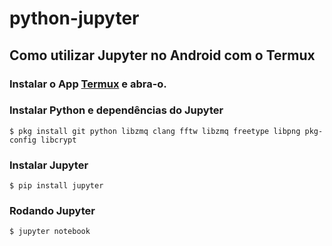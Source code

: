 # python-jupyter

## Como utilizar Jupyter no Android com o Termux

### Instalar o App [Termux](https://play.google.com/store/apps/details?id=com.termux) e abra-o.

### Instalar Python e dependências do Jupyter

```console
$ pkg install git python libzmq clang fftw libzmq freetype libpng pkg-config libcrypt
```

### Instalar Jupyter

```console
$ pip install jupyter
```

### Rodando Jupyter

```console
$ jupyter notebook
```
